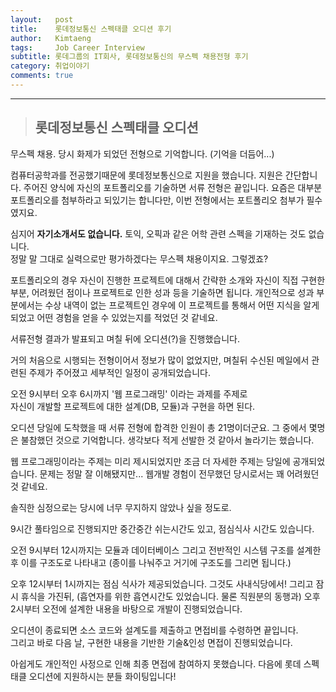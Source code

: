 ```yaml
---
layout:   post
title:    롯데정보통신 스펙태클 오디션 후기 
author:   Kimtaeng
tags: 	  Job Career Interview
subtitle: 롯데그룹의 IT회사, 롯데정보통신의 무스펙 채용전형 후기
category: 취업이야기
comments: true
---
```


<hr/>

> ## 롯데정보통신 스펙태클 오디션

무스펙 채용. 당시 화제가 되었던 전형으로 기억합니다. (기억을 더듬어...)

컴퓨터공학과를 전공했기때문에 롯데정보통신으로 지원을 했습니다. 지원은 간단합니다.
주어진 양식에 자신의 포트폴리오를 기술하면 서류 전형은 끝입니다.
요즘은 대부분 포트폴리오를 첨부하라고 되있기는 합니다만, 이번 전형에서는 포트폴리오 첨부가 필수였지요.

심지어 <b>자기소개서도 없습니다.</b> 토익, 오픽과 같은 어학 관련 스펙을 기재하는 것도 없습니다.<br/>
정말 말 그대로 실력으로만 평가하겠다는 무스펙 채용이지요. 그렇겠죠?

포트폴리오의 경우 자신이 진행한 프로젝트에 대해서 간략한 소개와 자신이 직접 구현한 부분,
어려웠던 점이나 프로젝트로 인한 성과 등을 기술하면 됩니다. 개인적으로 성과 부분에서는 수상 내역이 없는
프로젝트인 경우에 이 프로젝트를 통해서 어떤 지식을 알게되었고 어떤 경험을 얻을 수 있었는지를 적었던 것 같네요.

서류전형 결과가 발표되고 며칠 뒤에 오디션(?)을 진행했습니다.

거의 처음으로 시행되는 전형이어서 정보가 많이 없었지만, 며칠뒤 수신된 메일에서 관련된 주제가 주어졌고
세부적인 일정이 공개되었습니다.

<div class="post_caption">오전 9시부터 오후 6시까지 '웹 프로그래밍' 이라는 과제를 주제로<br/>
자신이 개발할 프로젝트에 대한 설계(DB, 모듈)과 구현을 하면 된다.</div>

오디션 당일에 도착했을 때 서류 전형에 합격한 인원이 총 21명이더군요. 그 중에서 몇명은 불참했던 것으로 기억합니다.
생각보다 적게 선발한 것 같아서 놀라기는 했습니다.

웹 프로그래밍이라는 주제는 미리 제시되었지만 조금 더 자세한 주제는 당일에 공개되었습니다.
문제는 정말 잘 이해됐지만... 웹개발 경험이 전무했던 당시로서는 꽤 어려웠던 것 같네요.

솔직한 심정으로는 당시에 너무 무지하지 않았나 싶을 정도로.

9시간 풀타임으로 진행되지만 중간중간 쉬는시간도 있고, 점심식사 시간도 있습니다.

오전 9시부터 12시까지는 모듈과 데이터베이스 그리고 전반적인 시스템 구조를 설계한 후 이를 구조도로 나타내고
(종이를 나눠주고 거기에 구조도를 그리면 됩니다.)

오후 12시부터 1시까지는 점심 식사가 제공되었습니다. 그것도 사내식당에서!
그리고 잠시 휴식을 가진뒤, (흡연자를 위한 흡연시간도 있었습니다. 물론 직원분의 동행과)
오후 2시부터 오전에 설계한 내용을 바탕으로 개발이 진행되었습니다.

오디션이 종료되면 소스 코드와 설계도를 제출하고 면접비를 수령하면 끝입니다.<br/>
그리고 바로 다음 날, 구현한 내용을 기반한 기술&인성 면접이 진행되었습니다.

아쉽게도 개인적인 사정으로 인해 최종 면접에 참여하지 못했습니다.
다음에 롯데 스펙태클 오디션에 지원하시는 분들 화이팅입니다!